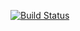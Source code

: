 [![Build Status](http://34.16.146.155:8080/buildStatus/icon?job=instavote%2Fworker-build)](http://34.16.146.155:8080/job/instavote/job/worker-build/)
